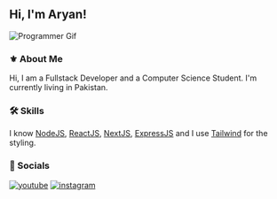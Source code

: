 
## Hi, I'm Aryan!

![Programmer Gif](https://cdn.dribbble.com/users/1292677/screenshots/6139167/media/5387dc7e035b3efe9d94516044de66a4.gif)
### ⚜ About Me

Hi, I am a Fullstack Developer and a Computer Science Student. I'm currently living in Pakistan.
### 🛠 Skills
I know [NodeJS](https://nodejs.org/en/), [ReactJS](https://reactjs.org/), [NextJS](https://nextjs.org/), [ExpressJS](https://expressjs.com/) and I use [Tailwind](https://tailwindcss.com/) for the styling.
### 🔗 Socials
[![youtube](https://img.icons8.com/color/32/youtube-play.png)](https://www.youtube.com/channel/UC0AdKjDgdWBbvCl8Ojbv3mg) [![instagram](https://img.icons8.com/color/32/instagram-new--v1.png)](https://instagram.com/dadcuy.js)
